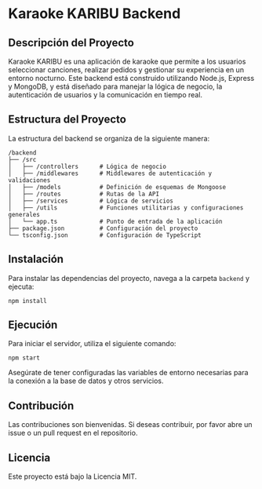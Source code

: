 # Karaoke KARIBU Backend

## Descripción del Proyecto
Karaoke KARIBU es una aplicación de karaoke que permite a los usuarios seleccionar canciones, realizar pedidos y gestionar su experiencia en un entorno nocturno. Este backend está construido utilizando Node.js, Express y MongoDB, y está diseñado para manejar la lógica de negocio, la autenticación de usuarios y la comunicación en tiempo real.

## Estructura del Proyecto
La estructura del backend se organiza de la siguiente manera:

```
/backend
├── /src
│   ├── /controllers      # Lógica de negocio
│   ├── /middlewares      # Middlewares de autenticación y validaciones
│   ├── /models           # Definición de esquemas de Mongoose
│   ├── /routes           # Rutas de la API
│   ├── /services         # Lógica de servicios
│   ├── /utils            # Funciones utilitarias y configuraciones generales
│   └── app.ts            # Punto de entrada de la aplicación
├── package.json          # Configuración del proyecto
└── tsconfig.json         # Configuración de TypeScript
```

## Instalación
Para instalar las dependencias del proyecto, navega a la carpeta `backend` y ejecuta:

```
npm install
```

## Ejecución
Para iniciar el servidor, utiliza el siguiente comando:

```
npm start
```

Asegúrate de tener configuradas las variables de entorno necesarias para la conexión a la base de datos y otros servicios.

## Contribución
Las contribuciones son bienvenidas. Si deseas contribuir, por favor abre un issue o un pull request en el repositorio.

## Licencia
Este proyecto está bajo la Licencia MIT.